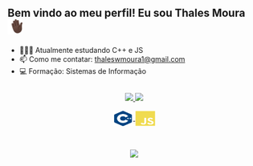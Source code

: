 ##  Bem vindo ao meu perfil! Eu sou Thales Moura   <img alt="hi gif" height="30" width="30" src="https://raw.githubusercontent.com/thaleswm/ThaleswM/main/hi.gif">

- 👨🏿‍💻  Atualmente estudando C++ e JS
- 📫 Como me contatar: thaleswmoura1@gmail.com
- 💻 Formação: Sistemas de Informação
##

<div align="center">
  <a href="https://github.com/ThaleswM">
  <img height="130" src="https://github-readme-stats.vercel.app/api?username=ThaleswM&show_icons=true&theme=midnight-purple&include_all_commits=true&count_private=true"/>
  <img height="130" src="https://github-readme-stats.vercel.app/api/top-langs/?username=ThaleswM&layout=compact&langs_count=7&theme=vision-friendly-dark"/>
</div>

          
<div align="center" valign="top"><br>
  <img align="center" alt="cplusplus icon" height="30" width="40" src="https://raw.githubusercontent.com/devicons/devicon/master/icons/cplusplus/cplusplus-plain.svg">
  <img align="center" alt="javascript icon" height="30" width="40" src="https://raw.githubusercontent.com/devicons/devicon/master/icons/javascript/javascript-plain.svg">
</div><br>
 
  ##
  
 <div align="center"> 
   <a href="https://www.linkedin.com/in/thales-moura-b32704248/" target="_blank"><img src="https://img.shields.io/badge/-LinkedIn-%230077B5?style=for-the-badge&logo=linkedin&logoColor=white" target="_blank"></a>  
</div>
  
